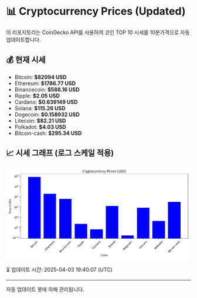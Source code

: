 
# 📊 Cryptocurrency Prices (Updated)

이 리포지토리는 CoinGecko API를 사용하여 코인 TOP 10 시세를 10분가격으로 자동 업데이트합니다.

## 💰 현재 시세
- Bitcoin: **$82094 USD**
- Ethereum: **$1786.77 USD**
- Binancecoin: **$588.16 USD**
- Ripple: **$2.05 USD**
- Cardano: **$0.639149 USD**
- Solana: **$115.26 USD**
- Dogecoin: **$0.158932 USD**
- Litecoin: **$82.21 USD**
- Polkadot: **$4.03 USD**
- Bitcoin-cash: **$295.34 USD**

## 📈 시세 그래프 (로그 스케일 적용)
![Crypto Prices](crypto_prices.png)

⏳ 업데이트 시간: 2025-04-03 19:40:07 (UTC)

---
자동 업데이트 봇에 의해 관리됩니다.

